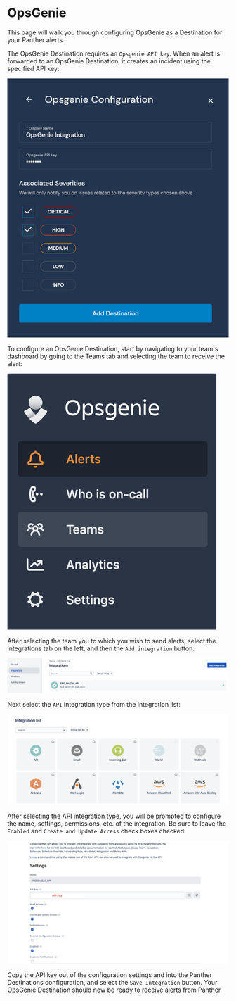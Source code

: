 # OpsGenie

This page will walk you through configuring OpsGenie as a Destination for your Panther alerts.

The OpsGenie Destination requires an `Opsgenie API key`. When an alert is forwarded to an OpsGenie Destination, it creates an incident using the specified API key:

![](<../../../.gitbook/assets/opsegenie-panther (7) (7) (8) (1) (1) (1) (3) (1) (7).png>)

To configure an OpsGenie Destination, start by navigating to your team's dashboard by going to the Teams tab and selecting the team to receive the alert:

![](<../../../.gitbook/assets/opsgenie1 (1) (1) (11) (1) (2).png>)

After selecting the team you to which you wish to send alerts, select the integrations tab on the left, and then the `Add integration` button:

![](<../../../.gitbook/assets/opsgenie2 (2) (1) (1) (1) (11) (1) (12).png>)

Next select the `API` integration type from the integration list:

![](<../../../.gitbook/assets/opsgenie3 (3) (1) (1) (1) (11) (1) (13).png>)

After selecting the API integration type, you will be prompted to configure the name, settings, permissions, etc. of the integration. Be sure to leave the `Enabled` and `Create and Update Access` check boxes checked:

![](<../../../.gitbook/assets/opsgenie4 (4) (1) (1) (11) (1) (10).png>)

Copy the API key out of the configuration settings and into the Panther Destinations configuration, and select the `Save Integration` button. Your OpsGenie Destination should now be ready to receive alerts from Panther
